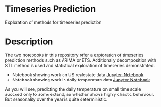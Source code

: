 # Timeseries Prediction
 Exploration of methods for timeseries prediction

# Description
The two notebooks in this repository offer a exploration of timeseries prediction methods such as ARIMA or ETS. Additionally decomposition with STL method is used and statistical exploration of timeseries demonstrated.
- Notebook showing work on US realestate data [Jupyter-Notebook](US_realestate_sales.ipynb)
- Notebook showing work in daily temperature data [Jupyter-Notebook](RNN_on_classic_datasets.ipynb)

As you will see, predicting the daily temperature on small time scale succeed only to some extend, as whether shows highly chaotic behaviour. But seasonality over the year is quite deterministic.
